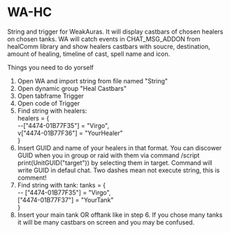 # WA-HC
String and trigger for WeakAuras.
It will display castbars of chosen healers on chosen tanks.
WA will catch events in CHAT_MSG_ADDON from healComm library and show healers castbars with soucre, destination, amount of healing, timeline of cast, spell name and icon.

Things you need to do yorself
1. Open WA and import string from file named "String"
2. Open dynamic group "Heal Castbars"
3. Open tabframe Trigger
4. Open code of Trigger
5. Find string with healers:
    <div>healers = {</div>
        <div>--["4474-01B77F35"] = "Virgo",</div>
        <div>v["4474-01B77F36"] = "YourHealer"</div>
    }
6. Insert GUID and name of your healers in that format. 
You can discower GUID when you in group or raid with them via command /script print(UnitGUID("target")) by selecting them in target. 
Command will write  GUID in defaul chat.
Two dashes mean not execute string, this is comment!
7. Find string with tank:
    tanks = {</div>
        <div>-- ["4474-01B77F35"] = "Virgo",</div>
        <div>["4474-01B77F37"] = "YourTank"</div>
    } 
 8. Insert your main tank OR offtank like in step 6. 
 If you chose many tanks it will be many castbars on screen and you may be confused.
